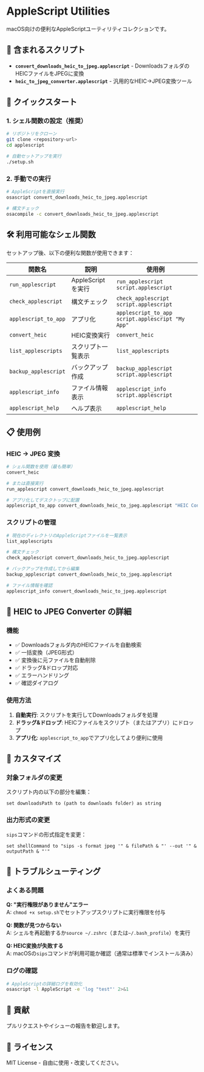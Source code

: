 # AppleScript Utilities

macOS向けの便利なAppleScriptユーティリティコレクションです。

## 📁 含まれるスクリプト

- **`convert_downloads_heic_to_jpeg.applescript`** - DownloadsフォルダのHEICファイルをJPEGに変換
- **`heic_to_jpeg_converter.applescript`** - 汎用的なHEIC→JPEG変換ツール

## 🚀 クイックスタート

### 1. シェル関数の設定（推奨）
```bash
# リポジトリをクローン
git clone <repository-url>
cd applescript

# 自動セットアップを実行
./setup.sh
```

### 2. 手動での実行
```bash
# AppleScriptを直接実行
osascript convert_downloads_heic_to_jpeg.applescript

# 構文チェック
osacompile -c convert_downloads_heic_to_jpeg.applescript
```

## 🛠️ 利用可能なシェル関数

セットアップ後、以下の便利な関数が使用できます：

| 関数名 | 説明 | 使用例 |
|--------|------|--------|
| `run_applescript` | AppleScriptを実行 | `run_applescript script.applescript` |
| `check_applescript` | 構文チェック | `check_applescript script.applescript` |
| `applescript_to_app` | アプリ化 | `applescript_to_app script.applescript "My App"` |
| `convert_heic` | HEIC変換実行 | `convert_heic` |
| `list_applescripts` | スクリプト一覧表示 | `list_applescripts` |
| `backup_applescript` | バックアップ作成 | `backup_applescript script.applescript` |
| `applescript_info` | ファイル情報表示 | `applescript_info script.applescript` |
| `applescript_help` | ヘルプ表示 | `applescript_help` |

## 📋 使用例

### HEIC → JPEG 変換
```bash
# シェル関数を使用（最も簡単）
convert_heic

# または直接実行
run_applescript convert_downloads_heic_to_jpeg.applescript

# アプリ化してデスクトップに配置
applescript_to_app convert_downloads_heic_to_jpeg.applescript "HEIC Converter"
```

### スクリプトの管理
```bash
# 現在のディレクトリのAppleScriptファイルを一覧表示
list_applescripts

# 構文チェック
check_applescript convert_downloads_heic_to_jpeg.applescript

# バックアップを作成してから編集
backup_applescript convert_downloads_heic_to_jpeg.applescript

# ファイル情報を確認
applescript_info convert_downloads_heic_to_jpeg.applescript
```

## 🎯 HEIC to JPEG Converter の詳細

### 機能
- ✅ Downloadsフォルダ内のHEICファイルを自動検索
- ✅ 一括変換（JPEG形式）
- ✅ 変換後に元ファイルを自動削除
- ✅ ドラッグ&ドロップ対応
- ✅ エラーハンドリング
- ✅ 確認ダイアログ

### 使用方法
1. **自動実行**: スクリプトを実行してDownloadsフォルダを処理
2. **ドラッグ&ドロップ**: HEICファイルをスクリプト（またはアプリ）にドロップ
3. **アプリ化**: `applescript_to_app`でアプリ化してより便利に使用

## 🔧 カスタマイズ

### 対象フォルダの変更
スクリプト内の以下の部分を編集：
```applescript
set downloadsPath to (path to downloads folder) as string
```

### 出力形式の変更
`sips`コマンドの形式指定を変更：
```applescript
set shellCommand to "sips -s format jpeg '" & filePath & "' --out '" & outputPath & "'"
```

## 📝 トラブルシューティング

### よくある問題

**Q: "実行権限がありません"エラー**  
A: `chmod +x setup.sh`でセットアップスクリプトに実行権限を付与

**Q: 関数が見つからない**  
A: シェルを再起動するか`source ~/.zshrc`（または`~/.bash_profile`）を実行

**Q: HEIC変換が失敗する**  
A: macOSの`sips`コマンドが利用可能か確認（通常は標準でインストール済み）

### ログの確認
```bash
# AppleScriptの詳細ログを有効化
osascript -l AppleScript -e 'log "test"' 2>&1
```

## 🤝 貢献

プルリクエストやイシューの報告を歓迎します。

## 📄 ライセンス

MIT License - 自由に使用・改変してください。
